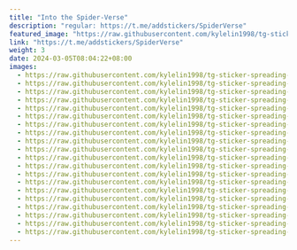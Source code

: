 ```yaml
---
title: "Into the Spider-Verse"
description: "regular: https://t.me/addstickers/SpiderVerse"
featured_image: "https://raw.githubusercontent.com/kylelin1998/tg-sticker-spreading-worldwide-images/main/img/63e6e703-fc51-47bb-a769-66cf26bdac17.jpg"
link: "https://t.me/addstickers/SpiderVerse"
weight: 3
date: 2024-03-05T08:04:22+08:00
images:
  - https://raw.githubusercontent.com/kylelin1998/tg-sticker-spreading-worldwide-images/main/img/63e6e703-fc51-47bb-a769-66cf26bdac17.jpg
  - https://raw.githubusercontent.com/kylelin1998/tg-sticker-spreading-worldwide-images/main/img/4a944cb1-6ca9-4a3d-89e7-93d135ce3d84.jpg
  - https://raw.githubusercontent.com/kylelin1998/tg-sticker-spreading-worldwide-images/main/img/4fee1309-1b5b-4459-be82-3eba68d06638.jpg
  - https://raw.githubusercontent.com/kylelin1998/tg-sticker-spreading-worldwide-images/main/img/53d62661-d9b7-4aa4-a352-6f8a9bea4acb.jpg
  - https://raw.githubusercontent.com/kylelin1998/tg-sticker-spreading-worldwide-images/main/img/378a362f-d311-4d05-af25-5d55c618b8dd.jpg
  - https://raw.githubusercontent.com/kylelin1998/tg-sticker-spreading-worldwide-images/main/img/13805b3b-3ed5-44fa-90b8-366c3ca6be00.jpg
  - https://raw.githubusercontent.com/kylelin1998/tg-sticker-spreading-worldwide-images/main/img/3f90ee22-b52e-4538-88d1-65428105d429.jpg
  - https://raw.githubusercontent.com/kylelin1998/tg-sticker-spreading-worldwide-images/main/img/6299cd9d-7b23-486c-a70d-80e78a3309db.jpg
  - https://raw.githubusercontent.com/kylelin1998/tg-sticker-spreading-worldwide-images/main/img/bd1fea96-416e-4d63-9fd0-26681928bdf8.jpg
  - https://raw.githubusercontent.com/kylelin1998/tg-sticker-spreading-worldwide-images/main/img/f1cbc919-a4ff-4040-b97e-8d528eea67c6.jpg
  - https://raw.githubusercontent.com/kylelin1998/tg-sticker-spreading-worldwide-images/main/img/d4d7a1ce-fbc3-46d3-b4e1-75f5fa16c568.jpg
  - https://raw.githubusercontent.com/kylelin1998/tg-sticker-spreading-worldwide-images/main/img/2fc764f0-365a-4319-aa15-2aaf67830263.jpg
  - https://raw.githubusercontent.com/kylelin1998/tg-sticker-spreading-worldwide-images/main/img/d8b00d01-b145-48c8-83bb-23db79d3e21f.jpg
  - https://raw.githubusercontent.com/kylelin1998/tg-sticker-spreading-worldwide-images/main/img/3355ad76-f9a2-4dc9-a8f0-7deba25cff37.jpg
  - https://raw.githubusercontent.com/kylelin1998/tg-sticker-spreading-worldwide-images/main/img/aeaf4f77-528e-45b5-9b64-eccd3f671f46.jpg
  - https://raw.githubusercontent.com/kylelin1998/tg-sticker-spreading-worldwide-images/main/img/96542182-2514-4dd9-b510-597a46e42452.jpg
  - https://raw.githubusercontent.com/kylelin1998/tg-sticker-spreading-worldwide-images/main/img/08b68cec-a730-4fb5-8741-eecac0198fd3.jpg
  - https://raw.githubusercontent.com/kylelin1998/tg-sticker-spreading-worldwide-images/main/img/465c000b-61c2-401f-833b-52b43682f740.jpg
  - https://raw.githubusercontent.com/kylelin1998/tg-sticker-spreading-worldwide-images/main/img/a197329c-c0ef-480c-a891-9c1127c62d93.jpg
  - https://raw.githubusercontent.com/kylelin1998/tg-sticker-spreading-worldwide-images/main/img/ec67d6d3-f18f-4d8f-b181-f789a0e2f50b.jpg
---
```

